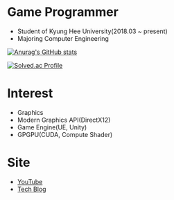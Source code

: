 # Game Programmer
- Student of Kyung Hee University(2018.03 ~ present)
- Majoring Computer Engineering

[![Anurag's GitHub stats](https://github-readme-stats.vercel.app/api?username=yuntaewoong&hide=contribs,prs,issues&theme=tokyonight)](https://github.com/anuraghazra/github-readme-stats)

[![Solved.ac Profile](http://mazassumnida.wtf/api/v2/generate_badge?boj=15ywt)](https://solved.ac/15ywt/)

# Interest
- Graphics
- Modern Graphics API(DirectX12)
- Game Engine(UE, Unity)
- GPGPU(CUDA, Compute Shader)

# Site
- [YouTube](https://www.youtube.com/channel/UC4ThKyd6K1Ha7NPBKARFqBA)
- [Tech Blog](https://velog.io/@15ywt)

